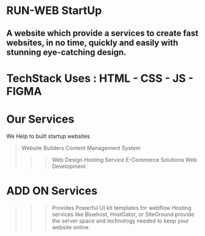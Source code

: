 # RUN-WEB StartUp
## A website which provide a services to create fast websites, in no time, quickly and easily with stunning eye-catching design.

# TechStack Uses : HTML - CSS - JS - FIGMA

# Our Services
We Help to built startup websites
> Website Builders
> Content Management System
>>> Web Design
>>> Hosting Service
>>> E-Commerce Solutions
>>> Web Development

# ADD ON Services
>>> Provides Powerful UI kit templates for webflow
>>> Hosting services like Bluehost, HostGator, or SiteGround provide the server space and technology needed to keep your website online.
